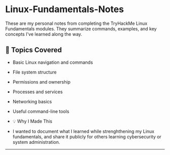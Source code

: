 # Linux-Fundamentals-Notes
These are my personal notes from completing the TryHackMe Linux Fundamentals modules. They summarize commands, examples, and key concepts I've learned along the way. 

## 📘 Topics Covered
- Basic Linux navigation and commands
- File system structure
- Permissions and ownership
- Processes and services
- Networking basics
- Useful command-line tools

- 💡 Why I Made This
- I wanted to document what I learned while strenghthening my Linux fundamentals, and share it publicly for others learning cybersecurity or system administration.

---
